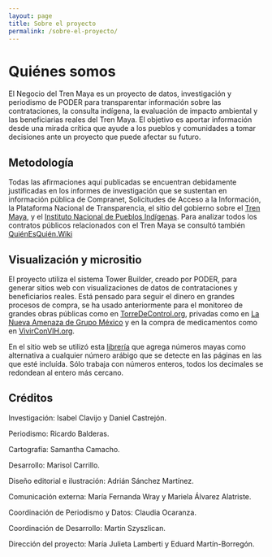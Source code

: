 ```yaml
---
layout: page
title: Sobre el proyecto
permalink: /sobre-el-proyecto/
---
```


# Quiénes somos

El Negocio del Tren Maya es un proyecto de datos, investigación y periodismo de PODER para transparentar información sobre las contrataciones, la consulta indígena, la evaluación de impacto ambiental y las beneficiarias reales del Tren Maya.
El objetivo es aportar información desde una mirada crítica que ayude a los pueblos y comunidades a tomar decisiones ante un proyecto que puede afectar su futuro.


## Metodología

Todas las afirmaciones aquí publicadas se encuentran debidamente justificadas en los informes de investigación que se sustentan en información pública de Compranet, Solicitudes de Acceso a la Información, la Plataforma Nacional de Transparencia, el sitio del  gobierno sobre el [Tren Maya](trenmaya.gob.mx), y el [Instituto Nacional de Pueblos Indígenas](inpi.gob.mx). Para analizar todos los contratos públicos relacionados con el Tren Maya se consultó también [QuiénEsQuién.Wiki](https://www.quienesquien.wiki/)


## Visualización y micrositio

El proyecto utiliza el sistema Tower Builder, creado por PODER, para generar sitios web con visualizaciones de datos de contrataciones y beneficiarios reales. Está pensado para seguir el dinero en grandes procesos de compra, se ha usado anteriormente para el monitoreo de grandes obras públicas como en [TorreDeControl.org](https://torredecontrol.projectpoder.org/), privadas como en [La Nueva Amenaza de Grupo México](https://lanuevaamenazadegrupomexico.poderlatam.org/) y en la compra de medicamentos como en [VivirConVIH.org](http://livingwithhiv.org/).

En el sitio web se utilizó esta [librería](https://github.com/ProjectPODER/numeros-mayas-js) que agrega números mayas como alternativa a cualquier número arábigo que se detecte en las páginas en las que esté incluída. Sólo trabaja con números enteros, todos los decimales se redondean al entero más cercano.



## Créditos

Investigación: Isabel Clavijo y Daniel Castrejón.

Periodismo: Ricardo Balderas.

Cartografía: Samantha Camacho.

Desarrollo: Marisol Carrillo.

Diseño editorial e ilustración: Adrián Sánchez Martínez.

Comunicación externa: María Fernanda Wray y Mariela Álvarez Alatriste.

Coordinación de Periodismo y Datos: Claudia Ocaranza.

Coordinación de Desarrollo: Martin Szyszlican.

Dirección del proyecto: María Julieta Lamberti y Eduard Martín-Borregón.
